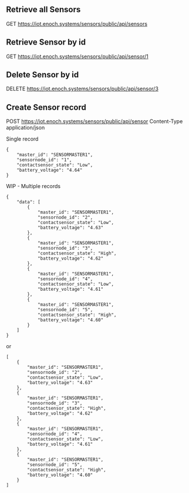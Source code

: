 
## Retrieve all Sensors
GET https://iot.enoch.systems/sensors/public/api/sensors

## Retrieve Sensor by id
GET https://iot.enoch.systems/sensors/public/api/sensor/1

## Delete Sensor by id
DELETE https://iot.enoch.systems/sensors/public/api/sensor/3

## Create Sensor record
POST https://iot.enoch.systems/sensors/public/api/sensor
Content-Type application/json

Single record
```
{
    "master_id": "SENSORMASTER1",
    "sensornode_id": "1",
    "contactsensor_state": "Low",
    "battery_voltage": "4.64"
}
```

WIP - Multiple records
```
{
    "data": [
        {
            "master_id": "SENSORMASTER1",
			"sensornode_id": "2",
			"contactsensor_state": "Low",
			"battery_voltage": "4.63"
        },
        {
            "master_id": "SENSORMASTER1",
			"sensornode_id": "3",
			"contactsensor_state": "High",
			"battery_voltage": "4.62"
        },
        {
            "master_id": "SENSORMASTER1",
			"sensornode_id": "4",
			"contactsensor_state": "Low",
			"battery_voltage": "4.61"
        },
        {
            "master_id": "SENSORMASTER1",
			"sensornode_id": "5",
			"contactsensor_state": "High",
			"battery_voltage": "4.60"
        }
    ]
}
```
or
```
[
    {
        "master_id": "SENSORMASTER1",
		"sensornode_id": "2",
		"contactsensor_state": "Low",
		"battery_voltage": "4.63"
    },
    {
        "master_id": "SENSORMASTER1",
		"sensornode_id": "3",
		"contactsensor_state": "High",
		"battery_voltage": "4.62"
    },
    {
        "master_id": "SENSORMASTER1",
		"sensornode_id": "4",
		"contactsensor_state": "Low",
		"battery_voltage": "4.61"
    },
    {
        "master_id": "SENSORMASTER1",
		"sensornode_id": "5",
		"contactsensor_state": "High",
		"battery_voltage": "4.60"
    }
]
```

